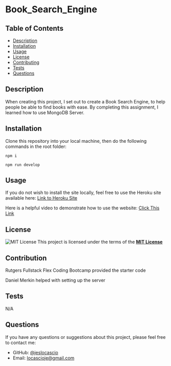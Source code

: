 # Book_Search_Engine

  ## Table of Contents
  - [Description](#description)
  - [Installation](#installation)
  - [Usage](#usage)
  - [License](#license)
  - [Contributing](#contributing)
  - [Tests](#tests)
  - [Questions](#questions)

  ## Description
  When creating this project, I set out to create a Book Search Engine, to help people be able to find books with ease. By completing this assignment, I learned how to use MongoDB Server.

  ## Installation
  Clone this repository into your local machine, then do the following commands in the root folder:

  ```npm i```

  ```npm run develop```
  
  ## Usage

  If you do not wish to install the site locally, feel free to use the Heroku site available here: [Link to Heroku Site](https://dry-cove-68996-10d0ffad8a66.herokuapp.com/)
 
 Here is a helpful video to demonstrate how to use the website: [Click This Link](https://drive.google.com/file/d/1nkFJOImZTrrcodnh0Ew9JeWANgWjMUdu/view)

  
 ## License
 ![MIT License](https://img.shields.io/badge/License-MIT-yellow.svg)
  This project is licensed under the terms of the **[MIT License](https://opensource.org/licenses/MIT)**
  
  ## Contribution
  
Rutgers Fullstack Flex Coding Bootcamp provided the starter code

Daniel Merkin helped with setting up the server

  ## Tests
  N/A

  ## Questions
  If you have any questions or suggestions about this project, please feel free to contact me:
- GitHub: [@jeslocascio](http://github.com/jeslocascio)
- Email: locascioje@gmail.com
